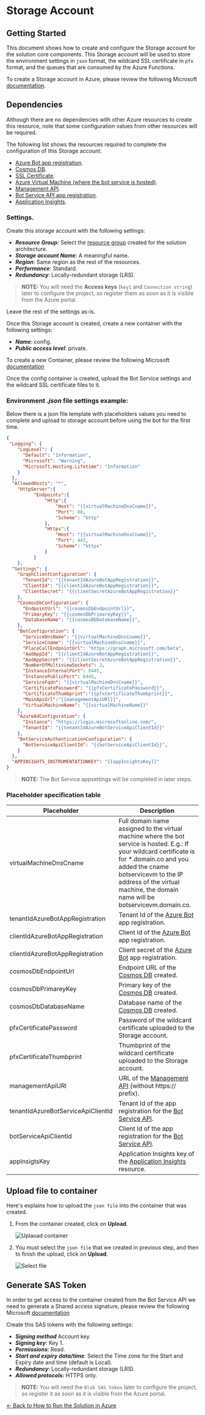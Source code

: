 # Storage Account

## Getting Started

This document shows how to create and configure the Storage account for the solution core components. This Storage account will be used to store the environment settings in `json` format, the wildcard SSL certificate in `pfx` format, and the queues that are consumed by the Azure Functions. 

To create a Storage account in Azure, please review the following Microsoft [documentation](https://docs.microsoft.com/en-us/azure/storage/common/storage-account-create?tabs=azure-portal).

## Dependencies
Although there are no dependencies with other Azure resources to create this resource, note that some configuration values from other resources will be required.

The following list shows the resources required to complete the configuration of this Storage account:

- [Azure Bot app registration](../prerequisites/azure_bot.md).
- [Cosmos DB](cosmos_db.md).
- [SSL Certificate](../prerequisites/readme.md).
- [Azure Virtual Machine (where the bot service is hosted)](bot_service_virtual_machine.md).
- [Management API](web_app_and_app_service_plan.md).
- [Bot Service API app registration](app_registrations.md#how-to-setup-bot-service-api-app-registration).
- [Application Insights](application_insights.md).

### Settings.
Create this storage account with the following settings:
- ***Resource Group:*** Select the [resource group](readme.md#architecture-resource-group) created for the solution architecture.
- ***Storage account Name***: A meaningful name.
- ***Region***: Same region as the rest of the resources.
- ***Performance***: Standard.
- ***Redundancy***: Locally-redundant storage (LRS).

> **NOTE:** You will need the **Access keys** (`key1` and `Connection string`) later to configure the project, so register them as soon as it is visible from the Azure portal.

Leave the rest of the settings as-is.

Once this Storage account is created, create a new container with the following settings: 

- ***Name***: config.
- ***Public access level***: private.

To create a new Container, please review the following Microsoft [documentation](https://docs.microsoft.com/en-us/azure/storage/blobs/storage-quickstart-blobs-portal#create-a-container)

Once the config container is created, upload the Bot Service settings and the wildcard SSL certificate files to it.

### Environment ***.json*** file settings example:
Below there is a json file template with placeholders values you need to complete and upload to storage account before using the bot for the first time.

```json
{
 "Logging": {
    "LogLevel": {
      "Default": "Information",
      "Microsoft": "Warning",
      "Microsoft.Hosting.Lifetime": "Information"
    }
  },
  "AllowedHosts": "*",
	"HttpServer":{
          "Endpoints":{
              "Http":{
                  "Host": "{{virtualMachineDnsCname}}",
                  "Port": 80,
                  "Scheme": "http"
              },
              "Https":{
                  "Host": "{{virtualMachineDnsCname}}",
                  "Port": 443,
                  "Scheme": "https"
              }
          }
    },
  "Settings": {
    "GraphClientConfiguration": {
      "TenantId": "{{tenantIdAzureBotAppRegistration}}",
      "ClientId": "{{clientIdAzureBotAppRegistration}}",
      "ClientSecret": "{{clientSecretAzureBotAppRegistration}}"
    },
    "CosmosDbConfiguration": {
      "EndpointUrl": "{{cosmosDbEndpointUrl}}",
      "PrimaryKey": "{{cosmosDbPrimareyKey}}",
      "DatabaseName": "{{cosmosDbDatabaseName}}",
    },
    "BotConfiguration": {
      "ServiceDnsName": "{{virtualMachineDnsCname}}",
      "ServiceCname": "{{virtualMachineDnsCname}}",
      "PlaceCallEndpointUrl": "https://graph.microsoft.com/beta",
      "AadAppId": "{{clientIdAzureBotAppRegistration}}",
      "AadAppSecret": "{{clientSecretAzureBotAppRegistration}}",
      "NumberOfMultiviewSockets": 3,
      "InstanceInternalPort": 8445,
      "InstancePublicPort": 8445,
      "ServiceFqdn": "{{virtualMachineDnsCname}}",
      "CertificatePassword": "{{pfxCertificatePassword}}",
      "CertificateThumbprint":"{{pfxCertificateThumbprint}}",
      "MainApiUrl":"{{managementApiURl}}",
      "VirtualMachineName": "{{virtualMachineName}}"
    },
    "AzureAdConfiguration": {
      "Instance": "https://login.microsoftonline.com/",
      "TenantId": "{{tenantIdAzureBotServiceApiClientId}}"
    },
    "BotServiceAuthenticationConfiguration": {
      "BotServiceApiClientId": "{{botServiceApiClientId}}",
    }
  },
  "APPINSIGHTS_INSTRUMENTATIONKEY": "{{appInsightsKey}}"
}
```
> **NOTE:** The Bot Service appsettings will be completed in later steps.

### Placeholder specification table

| Placeholder                            | Description                                                                         |
|----------------------------------------|-------------------------------------------------------------------------------------|
| virtualMachineDnsCname                 | Full domain name assigned to the virtual machine where the bot service is hosted. E.g.: If your wildcard certificate is for *.domain.co and you added the cname botservicevm to the IP address of the virtual machine, the domain name will be botservicevm.domain.co. |
| tenantIdAzureBotAppRegistration        | Tenant Id of the [Azure Bot](../prerequisites/azure_bot.md) app registration.       |
| clientIdAzureBotAppRegistration        | Client Id of the [Azure Bot](../prerequisites/azure_bot.md) app registration.       |
| clientIdAzureBotAppRegistration        | Client secret of the [Azure Bot](../prerequisites/azure_bot.md) app registration.   |
| cosmosDbEndpointUrl                    | Endpoint URL of the [Cosmos DB](cosmos_db.md) created.                              |
| cosmosDbPrimareyKey                    | Primary key of the [Cosmos DB](cosmos_db.md) created.                               |
| cosmosDbDatabaseName                   | Database name of the [Cosmos DB](cosmos_db.md) created.                             |
| pfxCertificatePassword                 | Password of the wildcard certificate uploaded to the Storage account.               |
| pfxCertificateThumbprint               | Thumbprint of the wildcard certificate uploaded to the Storage account.             |
| managementApiURl                       | URL of the [Management API](web_app_and_app_function.md) (without https:// prefix). |
| tenantIdAzureBotServiceApiClientId     | Tenant Id of the app registration for the [Bot Service API](app_registrations.md#how-to-setup-bot-service-api-app-registration).          |
| botServiceApiClientId                     | Client Id of the app registration for the [Bot Service API](app_registrations.md#how-to-setup-bot-service-api-app-registration). |
| appInsigtsKey                          | Application Insights key of the [Application Insights](application_insights.md) resource. |

## Upload file to container
Here's explains how to upload the `json file` into the container that was created.

1. From the container created, click on **Upload**.

    ![Uplaoad container](images/container_upload.png)

1. You must select the `json file` that we created in previous step, and then to finish the upload, click on **Upload**.

    ![Select file](images/container_select_file.png)

## Generate SAS Token
 In order to get access to the container created from the Bot Service API we need to generate a Shared access signature, please review the following Microsoft [documentation](https://docs.microsoft.com/en-us/azure/cognitive-services/translator/document-translation/create-sas-tokens?tabs=Containers)

Create this SAS tokens with the following settings:
- ***Signing method*** Account key.
- ***Signing key***: Key 1.
- ***Permissions***: Read.
- ***Start and expiry data/time***: Select the Time zone for the Start and Expiry date and time (default is Local).
- ***Redundancy***: Locally-redundant storage (LRS).
- ***Allowed protocols:*** HTTPS only.

> **NOTE:** You will need the `Blob SAS token` later to configure the project, so register it as soon as it is visible from the Azure portal.

[← Back to How to Run the Solution in Azure](README.md#how-to-run-the-solution-in-azure)
